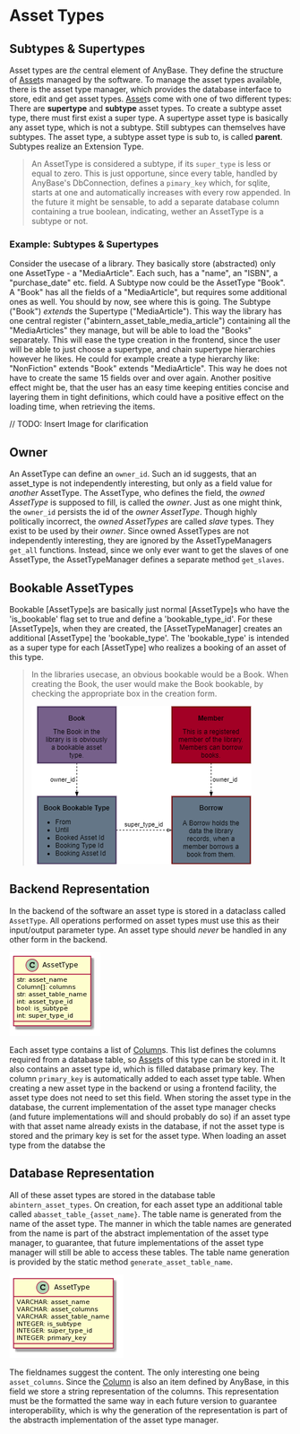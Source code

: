 # Asset Types

## Subtypes & Supertypes

Asset types are _the_ central element of AnyBase. They define the structure of [Asset]s managed by the software. 
To manage the asset types available, there is the asset type manager, which provides the database interface to 
store, edit and get asset types. [Asset]s come with one of two different types: There are __supertype__ and 
__subtype__ asset types. To create a subtype asset type, there must first exist a super type. A supertype asset 
type is basically any asset type, which is not a subtype. Still subtypes can themselves have subtypes. The asset 
type, a subtype asset type is sub to, is called __parent__. Subtypes realize an Extension Type.

>An AssetType is considered a subtype, if its ``super_type`` is less or equal to zero. This is just opportune, 
>since every table, handled by AnyBase's DbConnection, defines a ``pimary_key`` which, for sqlite, starts at one 
>and automatically increases with every row appended. In the future it might be sensable, to add a separate 
>database column containing a true boolean, indicating, wether an AssetType is a subtype or not.


### Example: Subtypes & Supertypes

Consider the usecase of a library. They basically store (abstracted) only one AssetType - a "MediaArticle". 
Each such, has a "name", an "ISBN", a "purchase_date" etc. field. A Subtype now could be the AssetType "Book".
A "Book" has all the fields of a "MediaArticle", but requires some additional ones as well. You should by now, 
see where this is going. The Subtype ("Book") _extends_ the Supertype ("MediaArticle"). This way the library 
has one central register ("abintern_asset_table_media_article") containing all the "MediaArticles" they manage, 
but will be able to load the "Books" separately. This will ease the type creation in the frontend, since the user
will be able to just choose a supertype, and chain supertype hierarchies however he likes. He could for example 
create a type hierarchy like: "NonFiction" extends "Book" extends "MediaArticle". This way he does not have 
to create the same 15 fields over and over again. Another positive effect might be, that the user has an easy 
time keeping entities concise and layering them in tight definitions, which could have a positive effect on the 
loading time, when retrieving the items. 

// TODO: Insert Image for clarification

## Owner

An AssetType can define an ``owner_id``. Such an id suggests, that an asset_type is not independently interesting, 
but only as a field value for _another_ AssetType. The AssetType, who defines the field, the _owned AssetType_ is 
supposed to fill, is called the _owner_. Just as one might think, the ``owner_id`` persists the id of the 
_owner AssetType_. Though highly politically incorrect, the _owned AssetTypes_ are called _slave_ types. They exist
to be used by their _owner_.
Since owned AssetTypes are not independently interesting, they are ignored by the AssetTypeManagers ``get_all`` 
functions. Instead, since we only ever want to get the slaves of one AssetType, the AssetTypeManager defines a 
separate method ``get_slaves``.

## Bookable AssetTypes

Bookable [AssetType]s are basically just normal [AssetType]s who have the 'is_bookable' flag set to true and define
a 'bookable_type_id'. For these [AssetType]s, when they are created, the [AssetTypeManager] creates an additional
[AssetType] the 'bookable_type'. The 'bookable_type' is intended as a super type for each [AssetType] who realizes
a booking of an asset of this type.

>In the libraries usecase, an obvious bookable would be a Book. When creating the Book, the user would make the Book bookable, by checking the appropriate box in the creation form.
>
>
> ![Bookable Type][bookable_type]

## Backend Representation

In the backend of the software an asset type is stored in a dataclass called ``AssetType``. All operations performed 
on asset types must use this as their input/output parameter type. An asset type should _never_ be handled in any 
other form in the backend. 

![Asset Type Class][asset_type_class]

Each asset type contains a list of [Column]s. This list defines the columns required from a database table, so 
[Asset]s of this type can be stored in it. It also contains an asset type id, which is filled database primary key.
The column ``primary_key`` is automatically added to each asset type table. When creating a new asset type in the 
backend or using a frontend facility, the asset type does not need to set this field. When storing the asset type 
in the database, the current implementation of the asset type manager checks (and future implementations will and 
should probably do so) if an asset type with that asset name already exists in the database, if not the asset type 
is stored and the primary key is set for the asset type. When loading an asset type from the databse the 


## Database Representation

All of these asset types are stored in the database table ``abintern_asset_types``. On creation, for each asset type
an additional table called ``abasset_table_{asset_name}``. The table name is generated from the name of the asset 
type. The manner in which the table names are generated from the name is part of the abstract implementation of the
asset type manager, to guarantee, that future implementations of the asset type manager will still be able to access
these tables. The table name generation is provided by the static method ``generate_asset_table_name``. 

![Asset Type Database Representation][asset_type_db]

The fieldnames suggest the content. The only interesting one being ``asset_columns``. Since the [Column] is also an
item defined by AnyBase, in this field we store a string representation of the columns. This representation must be
the formatted the same way in each future version to guarantee interoperability, which is why the generation of the
representation is part of the abstracth implementation of the asset type manager.

[//]: # (LINKS)
[Column]: https://github.com/PDT420/AnyBase/blob/master/doc/components/column.md
[Asset]: https://github.com/PDT420/AnyBase/blob/master/doc/components/assets.md

[//]: # (IMAGES)
[asset_type_class]: graphics/rendered_images/asset_type_class.png "Asset Type Class"
[bookable_type]: graphics/rendered_images/BookableType.png "Bookable Type"
[asset_type_db]: graphics/rendered_images/asset_type_db.png "Asset Type Database Entity"